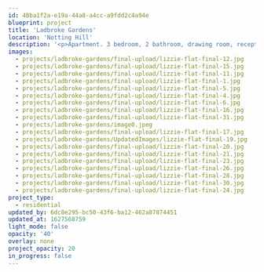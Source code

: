 ```yaml
---
id: 48ba1f2a-e19a-44a8-a4cc-a9fdd2c4a94e
blueprint: project
title: 'Ladbroke Gardens'
location: 'Notting Hill'
description: '<p>Apartment. 3 bedroom, 2 bathroom, drawing room, reception, gardens.</p><p>Ladbroke Gardens, Notting Hill, London.</p><p>photography: <a target="_blank" href="http://www.genevievelutkinstudio.com/">genevieve lutkin</a><br></p>'
images:
  - projects/ladbroke-gardens/final-upload/lizzie-flat-final-12.jpg
  - projects/ladbroke-gardens/final-upload/lizzie-flat-final-15.jpg
  - projects/ladbroke-gardens/final-upload/lizzie-flat-final-11.jpg
  - projects/ladbroke-gardens/final-upload/lizzie-flat-final-1.jpg
  - projects/ladbroke-gardens/final-upload/lizzie-flat-final-5.jpg
  - projects/ladbroke-gardens/final-upload/lizzie-flat-final-4.jpg
  - projects/ladbroke-gardens/final-upload/lizzie-flat-final-6.jpg
  - projects/ladbroke-gardens/final-upload/lizzie-flat-final-16.jpg
  - projects/ladbroke-gardens/final-upload/lizzie-flat-final-31.jpg
  - projects/ladbroke-gardens/image0.jpeg
  - projects/ladbroke-gardens/final-upload/lizzie-flat-final-17.jpg
  - projects/ladbroke-gardens/UpdatedImages/lizzie-flat-final-19.jpg
  - projects/ladbroke-gardens/final-upload/lizzie-flat-final-20.jpg
  - projects/ladbroke-gardens/final-upload/lizzie-flat-final-21.jpg
  - projects/ladbroke-gardens/final-upload/lizzie-flat-final-23.jpg
  - projects/ladbroke-gardens/final-upload/lizzie-flat-final-26.jpg
  - projects/ladbroke-gardens/final-upload/lizzie-flat-final-28.jpg
  - projects/ladbroke-gardens/final-upload/lizzie-flat-final-30.jpg
  - projects/ladbroke-gardens/final-upload/lizzie-flat-final-24.jpg
project_type:
  - residential
updated_by: 6dc8e295-bc50-43f6-ba12-462a87874451
updated_at: 1627568759
light_mode: false
opacity: '40'
overlay: none
project_opacity: 20
in_progress: false
---
```

